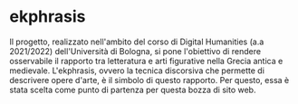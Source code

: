 # ekphrasis
Il progetto, realizzato nell'ambito del corso di Digital Humanities (a.a 2021/2022) dell'Università di Bologna, si pone l'obiettivo di rendere osservabile il rapporto tra letteratura e arti figurative nella Grecia antica e medievale. L'ekphrasis, ovvero la tecnica discorsiva che permette di descrivere opere d'arte, è il simbolo di questo rapporto. Per questo, essa è stata scelta come punto di partenza per questa bozza di sito web.
